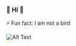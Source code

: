 ### 👋 Hi 🦉
⚡ Fun fact: I am not a bird

![Alt Text](https://media.giphy.com/media/LmNwrBhejkK9EFP504/giphy.gif)
      
      
      

